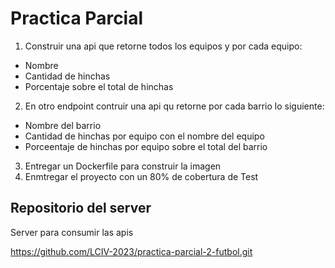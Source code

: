 # Practica Parcial

1. Construir una api que retorne todos los equipos y por cada equipo:

- Nombre
- Cantidad de hinchas
- Porcentaje sobre el total de hinchas

2. En otro endpoint contruir una api qu retorne por cada barrio lo siguiente:

- Nombre del barrio
- Cantidad de hinchas por equipo con el nombre del equipo
- Porceentaje de hinchas por equipo sobre el total del barrio

3. Entregar un Dockerfile para construir la imagen
4. Enmtregar el proyecto con un 80% de cobertura de Test

## Repositorio del server

Server para consumir las apis

https://github.com/LCIV-2023/practica-parcial-2-futbol.git
